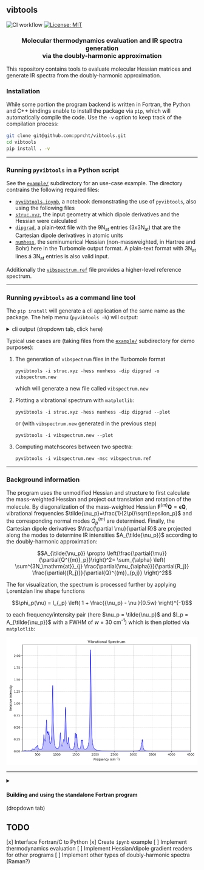 ## vibtools
![CI workflow](https://github.com/pprcht/vibtools/actions/workflows/build.yml/badge.svg)
[![License: MIT](https://img.shields.io/badge/License-MIT-coral.svg)](./LICENSE)
<h3 align="center">Molecular thermodynamics evaluation and IR spectra generation<br>via the doubly-harmonic approximation</h3>


This repository contains tools to evaluate molecular Hessian matrices and generate IR spectra from the doubly-harmonic approximation.

### Installation

While some portion the program backend is written in Fortran, the Python and C++ bindings enable to install the package via `pip`, which will automatically compile the code. Use the `-v` option to keep track of the compilation process:
```bash
git clone git@github.com:pprcht/vibtools.git
cd vibtools
pip install . -v
```

---

### Running `pyvibtools` in a Python script

See the [`example/`](example/) subdirectory for an use-case example.
The directory contrains the following required files:
- [`pyvibtools.ipynb`](example/pyvibtools.ipynb), a notebook demonstrating the use of `pyvibtools`, also using the following files
- [`struc.xyz`](example/struc.xyz), the input geometry at which dipole derivatives and the Hessian were calculated
- [`dipgrad`](example/dipgrad), a plain-text file with the 9N<sub>at</sub> entries (3x3N<sub>at</sub>) that are the Cartesian dipole derivatives in atomic units
- [`numhess`](example/numhess), the seminumerical Hessian (non-massweighted, in Hartree and Bohr) here in the Turbomole output format. A plain-text format with 3N<sub>at</sub> lines á 3N<sub>at</sub> entries is also valid input.

Additionally the [`vibspectrum.ref`](example/vibspectrum.ref) file provides a higher-level reference spectrum.

---

### Running `pyvibtools` as a command line tool

The `pip install` will generate a cli application of the same name as the package.
The help menu (`pyvibtools -h`) will output:

<details>
<summary>cli output (dropdown tab, click here)</summary>

```
usage: pyvibtools [-h] -i FILE [-hess FILE] [-dip FILE] [-s <float>] [-o FILE] [--plot] [-msc FILE2]

A program to process vibrational spectra.

options:
  -h, --help            show this help message and exit
  -i FILE, --file FILE  Specify input file. Depending on the application, this file can be variety
                        of file types, e.g. a molecular structure or a vibspectrum file.

General Options:
  General options for input and output operations

  -hess FILE, --hessian FILE
                        Specify non-massweighted Hessian input file. The Hessian must be in atomic
                        units (Hartree, Bohr)
  -dip FILE, --dipole-gradient FILE
                        Specify Cartesian dipole derivative input file. Dipole gradient must be in
                        atomic units (charge, Bohr)
  -s <float>, --scal <float>
                        Specify a linear frequency scaling factor
  -o FILE, --output FILE
                        Specify the output file (written in TM vibspectrum format)

Processing/Plotting Options:
  These options will be applied to the spectrum and are useful for additional processing, like
  plotting or comparing spectra via match scores

  --plot                Apply Lorentzian line shapes to a the computed/read spectrumand plot via
                        matplotlib.
  -msc FILE2, --matchscore FILE2
                        Specify vibrational spectrum file for matchscore calculation comparing the
                        computed/read-in (-i) spectrum with FILE2
```
</details>


Typical use cases are (taking files from the [`example/`](example/) subdirectory for demo purposes):
1. The generation of `vibspectrum` files in the Turbomole format
   ```
   pyvibtools -i struc.xyz -hess numhess -dip dipgrad -o vibspectrum.new
   ```
   which will generate a new file called `vibspectrum.new`

2. Plotting a vibrational spectrum with `matplotlib`:
   ```
   pyvibtools -i struc.xyz -hess numhess -dip dipgrad --plot
   ```
   or (with `vibspectrum.new` generated in the previous step)
   ```
   pyvibtools -i vibspectrum.new --plot
   ```

3. Computing matchscores between two spectra:
   ```
   pyvibtools -i vibspectrum.new -msc vibspectrum.ref
   ```


---


### Background information

The program uses the unmodified Hessian and structure to first calculate the mass-weighted Hessian and project out translation and rotation of the molecule.
By diagonalization of the mass-weighted Hessian $\mathbf{F}^{(m)}\mathbf{Q}=\mathbf{\epsilon{Q}}$, vibrational frequencies $\tilde{\nu_p}=\frac{1}{2\pi}\sqrt{\epsilon_p}$ and the corresponding normal modes $Q_p^{(m)}$ are determined. 
Finally, the Cartesian dipole derivatives $\frac{\partial \mu}{\partial R}$ are projected along the modes to determine IR intensities $A_{\tilde{\nu_p}}$ according to the doubly-harmonic approximation:
```math
A_{\tilde{\nu_p}} \propto \left(\frac{\partial{\mu}}{\partial{Q^{(m)}_p}}\right)^2= \sum_{\alpha} \left( \sum^{3N_\mathrm{at}}_{j} \frac{\partial{\mu_{\alpha}}}{\partial{R_j}} \frac{\partial{{R_j}}}{\partial{Q}^{(m)}_{p,j}}  \right)^2
```

The for visualization, the spectrum is processed further by applying Lorentzian line shape functions 
```math
\phi_p(\nu) = I_{_p} \left( 1 + \frac{{\nu_p} - \nu }{0.5w}  \right)^{-1}
```
to each frequency/intensity pair (here $\nu_p = \tilde{\nu_p}$ and $I_p = A_{\tilde{\nu_p}}$ with a FWHM of $w$ = 30 cm<sup>-1</sup>) which is then plotted via `matplotlib`:

![IR spectrum for the example](assets/spectrum.png)



---

<details>
<summary><h4>Building and using the standalone Fortran program</h4> (dropdown tab)</summary>

The following setup is optional and ***not required*** if using the `pip` install.
In fact, the Python command line tool `pyvibtools` has some more functionalities than the Fortran version, which is kept around only for legacy purposes.
To build the `vibtools` Fortran binary with CMake use the following chain of commands (in this example with `gfortran/gcc` compilers)
```bash
FC=gfortran CC=gcc cmake -B _build -Dbuild_exe=true
```
and then followed by
```bash
make -C _build
```
The program can then be found within the `_build` directory and only needs to be added to the program path.

With the compiled program run

```bash
vibtools struc.xyz -dip dipgrad -hess numhess -s 0.9606 
```

which should produce the following output:

```
 vibtools v0.1 Wed, 15 May 14:43:21, 05/15/2024
 commit (5896188) compiled by 'philipp@xps15'
 
 This program is distributed in the hope that it will be useful,
 but WITHOUT ANY WARRANTY; without even the implied warranty of
 MERCHANTABILITY or FITNESS FOR A PARTICULAR PURPOSE.
 
 **************************************************************
 PLEASE MAKE SURE HESSIAN AND DIPOLE FILES ARE IN ATOMIC UNITS!
 **************************************************************
 
 --------------------------------------------------
 Input structure : struc.xyz
 Input Hessian   : numhess
 Input dμ/dR     : dipgrad
 Scaling factor  :   0.96060
 Output file     : vibspectrum
 --------------------------------------------------
 Allocated data:
   nat 14
   at(14)
   xyz(3,14)
   hess(42,42)
   dipd(3,42)
 --------------------------------------------------
 ZPVE / Eh        :        0.088380841694293
 thermodynamics @  298.15K :
 H_vib / kcal/mol :        3.731781748516586
 S_vib / cal/molK :       22.992769821068045
 --------------------------------------------------
 vibspectrum written.
```

The produced `vibspectrum` file can be processed further by the command

```bash
vibtools vibspectrum --plot
```
to write a plain-text `spectrum.txt`

</details>


## TODO

[x] Interface Fortran/C to Python
[x] Create `ipynb` example
[ ] Implement thermodynamics evaluation
[ ] Implement Hessian/dipole gradient readers for other programs
[ ] Implement other types of doubly-harmonic spectra (Raman?) 
